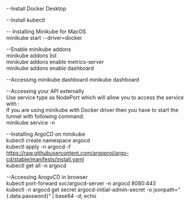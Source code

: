 --Install Docker Desktop  

--Install kubectl  

-- Installing Minikube for MacOS  
minikube start --driver=docker

--Enable minikube addons  
minikube addons list  
minikube addons enable metrics-server  
minikube addons enable dashboard  

--Accessing minikube dashboard
minikube dashboard  

--Accessing your API externally  
Use service type as NodePort which will allow you to access the service with <Node-IP>:<NodePort>  
If you are using minikube with Docker driver then you have to start the tunnel with following command:  
minikube service <service-name> -n <namespace>  

--Installing ArgoCD on minikube  
kubectl create namespace argocd  
kubectl apply -n argocd -f https://raw.githubusercontent.com/argoproj/argo-cd/stable/manifests/install.yaml  
kubectl get all -n argocd  

--Accessing ArogoCD in browser  
kubectl port-forward svc/argocd-server -n argocd 8080:443  
kubectl -n argocd get secret argocd-initial-admin-secret -o jsonpath="{.data.password}" | base64 -d; echo
